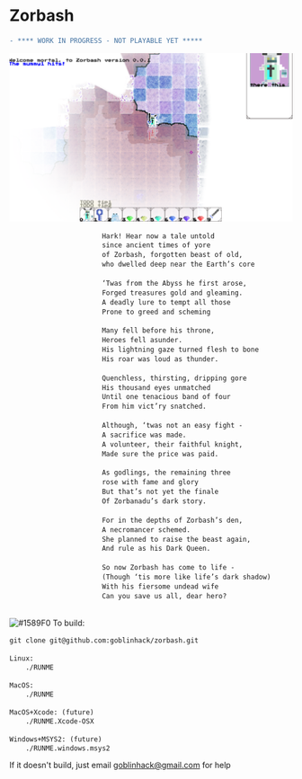 # Zorbash
                        
```diff
- **** WORK IN PROGRESS - NOT PLAYABLE YET *****
```

![Alt text](screenshot.1.png?raw=true "Optional Title")

```diff
                       Hark! Hear now a tale untold
                       since ancient times of yore
                       of Zorbash, forgotten beast of old, 
                       who dwelled deep near the Earth’s core
                       
                       ‘Twas from the Abyss he first arose,
                       Forged treasures gold and gleaming. 
                       A deadly lure to tempt all those
                       Prone to greed and scheming
                       
                       Many fell before his throne, 
                       Heroes fell asunder.
                       His lightning gaze turned flesh to bone
                       His roar was loud as thunder.
                       
                       Quenchless, thirsting, dripping gore
                       His thousand eyes unmatched
                       Until one tenacious band of four
                       From him vict’ry snatched. 
                       
                       Although, ‘twas not an easy fight -
                       A sacrifice was made.
                       A volunteer, their faithful knight,
                       Made sure the price was paid. 
                       
                       As godlings, the remaining three
                       rose with fame and glory
                       But that’s not yet the finale
                       Of Zorbanadu’s dark story.
                       
                       For in the depths of Zorbash’s den, 
                       A necromancer schemed.
                       She planned to raise the beast again,
                       And rule as his Dark Queen.
                       
                       So now Zorbash has come to life - 
                       (Though ‘tis more like life’s dark shadow)
                       With his fiersome undead wife
                       Can you save us all, dear hero? 
                       
```

![#1589F0](https://placehold.it/15/1589F0/000000?text=+) To build:

    git clone git@github.com:goblinhack/zorbash.git

    Linux:
        ./RUNME

    MacOS:
        ./RUNME

    MacOS+Xcode: (future)
        ./RUNME.Xcode-OSX

    Windows+MSYS2: (future)
        ./RUNME.windows.msys2

If it doesn't build, just email goblinhack@gmail.com for help

<!--                       Secret Verses:                                         -->
<!--                       Twas not an easy fight, it’s true                      -->
<!--                       But not in the way you think.                          -->
<!--                       Our swords cut deep, drew blood-like goo               -->
<!--                       We fought in perfect sync.                             -->
<!--                                                                              -->
<!--                       But as we slashed, great Zorbash did                   -->
<!--                       Let loose an awful cry                                 -->
<!--                       For though blood streamed from each eyelid,            -->
<!--                       He could not seem to die.                              -->
<!--                                                                              -->
<!--                       We fought for days; the beast did roar                 -->
<!--                       And cry all the more miserably                         -->
<!--                       I found myself filled more and more                    -->
<!--                       with a surprising sympathy.                            -->
<!--                                                                              -->
<!--                       In my own house, I had much gold.                      -->
<!--                       A stash I’d saved away.                                -->
<!--                       How would I feel if someone strolled                   -->
<!--                       Into my house one day?                                 -->
<!--                                                                              -->
<!--                       ‘Twas after all, his residence                         -->
<!--                       We’d strolled into so boldly.                          -->
<!--                       He’d every right, after our offense,                   -->
<!--                       To try and kill us slowly                              -->
<!--                                                                              -->
<!--                       I shared my doubts with my dear friends,               -->
<!--                       And received an unhappy surprise                       -->
<!--                       “Betrayal!” they said. “Well, that debate’s at an end. -->
<!--                       You should be the one that dies!”                      -->
<!--                                                                              -->
<!--                       As it turns out, they’d already decided                -->
<!--                       To resort to the darkest extremes.                     -->
<!--                       My weakness, my pity had provided                      -->
<!--                       An excuse for our glorious team.                       -->
